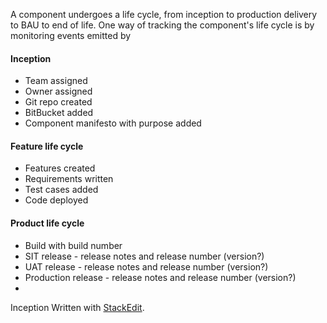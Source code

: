 A component undergoes a life cycle, from inception to production delivery to BAU to end of life.  One way of tracking the component's life cycle is by monitoring events emitted by 

#### Inception

- Team assigned 
- Owner assigned 
- Git repo created
- BitBucket added
- Component manifesto with purpose added

#### Feature life cycle
- Features created
- Requirements written
- Test cases added
- Code deployed

####  Product life cycle
- Build with build number
- SIT release - release notes and release number (version?)
- UAT release - release notes and release number (version?)
- Production release  - release notes and release number (version?)
- 
Inception Written with [StackEdit](https://stackedit.io/).
<!--stackedit_data:
eyJoaXN0b3J5IjpbMTkyMzA3MzEyOCw2MDc1MTU4NDEsLTE5Nj
U0Mzg2NzRdfQ==
-->